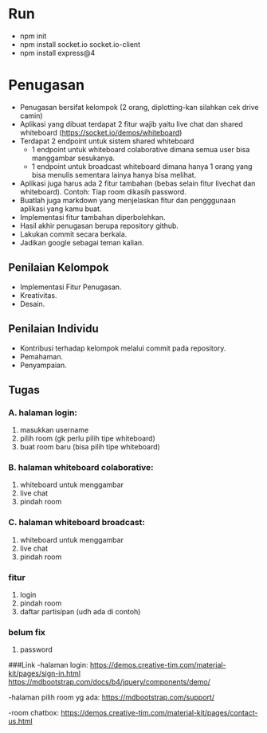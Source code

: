 # Run
* npm init
* npm install socket.io socket.io-client
* npm install express@4

# Penugasan
* Penugasan bersifat kelompok (2 orang, diplotting-kan silahkan cek drive camin)
* Aplikasi yang dibuat terdapat 2 fitur wajib yaitu live chat dan shared whiteboard (https://socket.io/demos/whiteboard)
* Terdapat 2 endpoint untuk sistem shared whiteboard
  - 1 endpoint untuk whiteboard colaborative dimana semua user bisa manggambar sesukanya.
  - 1 endpoint untuk broadcast whiteboard dimana hanya 1 orang yang bisa menulis sementara lainya hanya bisa melihat.
* Aplikasi juga harus ada 2 fitur tambahan (bebas selain fitur livechat dan whiteboard). Contoh: Tiap room dikasih password.
* Buatlah juga markdown yang menjelaskan fitur dan pengggunaan aplikasi yang kamu buat.
* Implementasi fitur tambahan diperbolehkan.
* Hasil akhir penugasan berupa repository github.
* Lakukan commit secara berkala.
* Jadikan google sebagai teman kalian.

## Penilaian Kelompok
* Implementasi Fitur Penugasan.
* Kreativitas.
* Desain.

## Penilaian Individu
* Kontribusi terhadap kelompok melalui commit pada repository.
* Pemahaman.
* Penyampaian.

## Tugas
### A. halaman login:
1. masukkan username
2. pilih room (gk perlu pilih tipe whiteboard)
3. buat room baru (bisa pilih tipe whiteboard)

### B. halaman whiteboard colaborative:
1. whiteboard untuk menggambar
2. live chat
3. pindah room

### C. halaman whiteboard broadcast:
1. whiteboard untuk menggambar
2. live chat
3. pindah room

### fitur
1. login
2. pindah room
3. daftar partisipan (udh ada di contoh)

### belum fix
1. password


###Link
-halaman login:
https://demos.creative-tim.com/material-kit/pages/sign-in.html
https://mdbootstrap.com/docs/b4/jquery/components/demo/

-halaman pilih room yg ada:
https://mdbootstrap.com/support/

-room chatbox:
https://demos.creative-tim.com/material-kit/pages/contact-us.html
